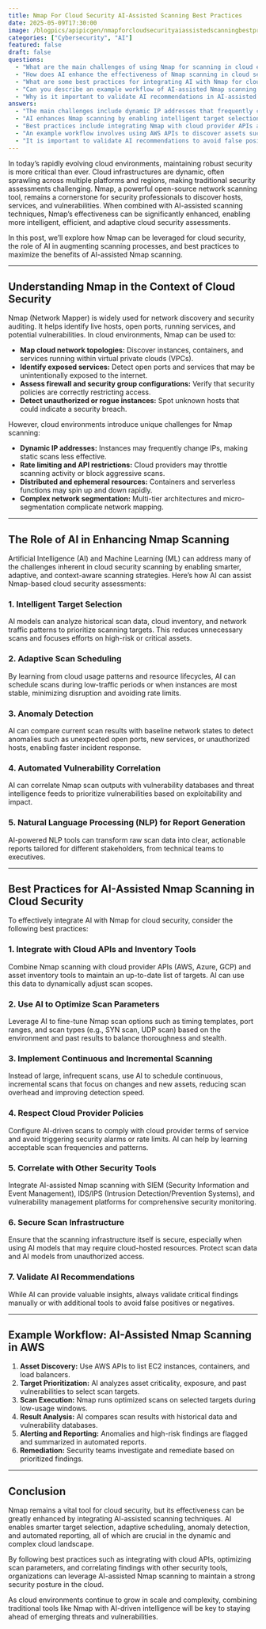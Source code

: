 ```yaml
---
title: Nmap For Cloud Security AI-Assisted Scanning Best Practices
date: 2025-05-09T17:30:00
image: /blogpics/apipicgen/nmapforcloudsecurityaiassistedscanningbestpractices-DH4XEKPHCH.jpg
categories: ["Cybersecurity", "AI"]
featured: false
draft: false
questions:
  - "What are the main challenges of using Nmap for scanning in cloud environments?"
  - "How does AI enhance the effectiveness of Nmap scanning in cloud security?"
  - "What are some best practices for integrating AI with Nmap for cloud security scanning?"
  - "Can you describe an example workflow of AI-assisted Nmap scanning in AWS?"
  - "Why is it important to validate AI recommendations in AI-assisted Nmap scanning?"
answers:
  - "The main challenges include dynamic IP addresses that frequently change, rate limiting and API restrictions imposed by cloud providers, the presence of distributed and ephemeral resources like containers and serverless functions, and complex network segmentation such as multi-tier architectures and micro-segmentation."
  - "AI enhances Nmap scanning by enabling intelligent target selection based on historical data and network patterns, adaptive scan scheduling to minimize disruption and avoid rate limits, anomaly detection by comparing current scans with baselines, automated vulnerability correlation with threat intelligence, and natural language processing to generate clear, actionable reports."
  - "Best practices include integrating Nmap with cloud provider APIs and inventory tools to maintain updated targets, using AI to optimize scan parameters, implementing continuous and incremental scanning, respecting cloud provider policies to avoid triggering alarms, correlating scan results with other security tools like SIEM and IDS/IPS, securing the scanning infrastructure, and validating AI-generated findings manually or with additional tools."
  - "An example workflow involves using AWS APIs to discover assets such as EC2 instances and containers, AI prioritizing targets based on criticality and exposure, running optimized Nmap scans during low-usage periods, AI analyzing scan results against historical data and vulnerability databases, generating alerts and automated reports for anomalies and high-risk findings, and security teams investigating and remediating based on these prioritized findings."
  - "It is important to validate AI recommendations to avoid false positives or negatives, ensuring that critical findings are accurate. Manual validation or using additional security tools helps confirm AI insights and supports effective incident response and remediation."
---
```

In today’s rapidly evolving cloud environments, maintaining robust security is more critical than ever. Cloud infrastructures are dynamic, often sprawling across multiple platforms and regions, making traditional security assessments challenging. Nmap, a powerful open-source network scanning tool, remains a cornerstone for security professionals to discover hosts, services, and vulnerabilities. When combined with AI-assisted scanning techniques, Nmap’s effectiveness can be significantly enhanced, enabling more intelligent, efficient, and adaptive cloud security assessments.

In this post, we’ll explore how Nmap can be leveraged for cloud security, the role of AI in augmenting scanning processes, and best practices to maximize the benefits of AI-assisted Nmap scanning.

---

## Understanding Nmap in the Context of Cloud Security

Nmap (Network Mapper) is widely used for network discovery and security auditing. It helps identify live hosts, open ports, running services, and potential vulnerabilities. In cloud environments, Nmap can be used to:

- **Map cloud network topologies:** Discover instances, containers, and services running within virtual private clouds (VPCs).
- **Identify exposed services:** Detect open ports and services that may be unintentionally exposed to the internet.
- **Assess firewall and security group configurations:** Verify that security policies are correctly restricting access.
- **Detect unauthorized or rogue instances:** Spot unknown hosts that could indicate a security breach.

However, cloud environments introduce unique challenges for Nmap scanning:

- **Dynamic IP addresses:** Instances may frequently change IPs, making static scans less effective.
- **Rate limiting and API restrictions:** Cloud providers may throttle scanning activity or block aggressive scans.
- **Distributed and ephemeral resources:** Containers and serverless functions may spin up and down rapidly.
- **Complex network segmentation:** Multi-tier architectures and micro-segmentation complicate network mapping.

---

## The Role of AI in Enhancing Nmap Scanning

Artificial Intelligence (AI) and Machine Learning (ML) can address many of the challenges inherent in cloud security scanning by enabling smarter, adaptive, and context-aware scanning strategies. Here’s how AI can assist Nmap-based cloud security assessments:

### 1. Intelligent Target Selection

AI models can analyze historical scan data, cloud inventory, and network traffic patterns to prioritize scanning targets. This reduces unnecessary scans and focuses efforts on high-risk or critical assets.

### 2. Adaptive Scan Scheduling

By learning from cloud usage patterns and resource lifecycles, AI can schedule scans during low-traffic periods or when instances are most stable, minimizing disruption and avoiding rate limits.

### 3. Anomaly Detection

AI can compare current scan results with baseline network states to detect anomalies such as unexpected open ports, new services, or unauthorized hosts, enabling faster incident response.

### 4. Automated Vulnerability Correlation

AI can correlate Nmap scan outputs with vulnerability databases and threat intelligence feeds to prioritize vulnerabilities based on exploitability and impact.

### 5. Natural Language Processing (NLP) for Report Generation

AI-powered NLP tools can transform raw scan data into clear, actionable reports tailored for different stakeholders, from technical teams to executives.

---

## Best Practices for AI-Assisted Nmap Scanning in Cloud Security

To effectively integrate AI with Nmap for cloud security, consider the following best practices:

### 1. Integrate with Cloud APIs and Inventory Tools

Combine Nmap scanning with cloud provider APIs (AWS, Azure, GCP) and asset inventory tools to maintain an up-to-date list of targets. AI can use this data to dynamically adjust scan scopes.

### 2. Use AI to Optimize Scan Parameters

Leverage AI to fine-tune Nmap scan options such as timing templates, port ranges, and scan types (e.g., SYN scan, UDP scan) based on the environment and past results to balance thoroughness and stealth.

### 3. Implement Continuous and Incremental Scanning

Instead of large, infrequent scans, use AI to schedule continuous, incremental scans that focus on changes and new assets, reducing scan overhead and improving detection speed.

### 4. Respect Cloud Provider Policies

Configure AI-driven scans to comply with cloud provider terms of service and avoid triggering security alarms or rate limits. AI can help by learning acceptable scan frequencies and patterns.

### 5. Correlate with Other Security Tools

Integrate AI-assisted Nmap scanning with SIEM (Security Information and Event Management), IDS/IPS (Intrusion Detection/Prevention Systems), and vulnerability management platforms for comprehensive security monitoring.

### 6. Secure Scan Infrastructure

Ensure that the scanning infrastructure itself is secure, especially when using AI models that may require cloud-hosted resources. Protect scan data and AI models from unauthorized access.

### 7. Validate AI Recommendations

While AI can provide valuable insights, always validate critical findings manually or with additional tools to avoid false positives or negatives.

---

## Example Workflow: AI-Assisted Nmap Scanning in AWS

1. **Asset Discovery:** Use AWS APIs to list EC2 instances, containers, and load balancers.
2. **Target Prioritization:** AI analyzes asset criticality, exposure, and past vulnerabilities to select scan targets.
3. **Scan Execution:** Nmap runs optimized scans on selected targets during low-usage windows.
4. **Result Analysis:** AI compares scan results with historical data and vulnerability databases.
5. **Alerting and Reporting:** Anomalies and high-risk findings are flagged and summarized in automated reports.
6. **Remediation:** Security teams investigate and remediate based on prioritized findings.

---

## Conclusion

Nmap remains a vital tool for cloud security, but its effectiveness can be greatly enhanced by integrating AI-assisted scanning techniques. AI enables smarter target selection, adaptive scheduling, anomaly detection, and automated reporting, all of which are crucial in the dynamic and complex cloud landscape.

By following best practices such as integrating with cloud APIs, optimizing scan parameters, and correlating findings with other security tools, organizations can leverage AI-assisted Nmap scanning to maintain a strong security posture in the cloud.

As cloud environments continue to grow in scale and complexity, combining traditional tools like Nmap with AI-driven intelligence will be key to staying ahead of emerging threats and vulnerabilities.